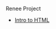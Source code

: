 Renee Project 

<ul>
  <li><a href="intro_to_html/index.html." target="_blank">Intro to HTML</a></li>
</ul>




